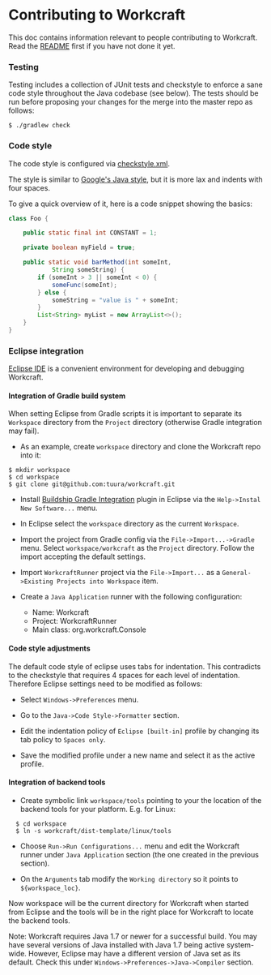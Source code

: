 # Contributing to Workcraft

This doc contains information relevant to people contributing to Workcraft.
Read the [README](README.md) first if you have not done it yet.

### Testing

Testing includes a collection of JUnit tests and checkstyle to enforce a sane 
code style throughout the Java codebase (see below). The tests should be run 
before proposing your changes for the merge into the master repo as follows:

    $ ./gradlew check

### Code style

The code style is configured via [checkstyle.xml](config/checkstyle/checkstyle.xml).

The style is similar to [Google's Java style](https://google.github.io/styleguide/javaguide.html),
but it is more lax and indents with four spaces.

To give a quick overview of it, here is a code snippet showing the
basics:

```java
class Foo {

    public static final int CONSTANT = 1;

    private boolean myField = true;

    public static void barMethod(int someInt,
            String someString) {
        if (someInt > 3 || someInt < 0) {
            someFunc(someInt);
        } else {
            someString = "value is " + someInt;
        }
        List<String> myList = new ArrayList<>();
    }
}
```

### Eclipse integration

[Eclipse IDE](https://www.eclipse.org/) is a convenient environment for
developing and debugging Workcraft. 

#### Integration of Gradle build system

When setting Eclipse from Gradle scripts it is important to separate its
`Workspace` directory from the `Project` directory (otherwise Gradle
integration may fail).

* As an example, create `workspace` directory and clone the Workcraft
  repo into it:

```
$ mkdir workspace
$ cd workspace
$ git clone git@github.com:tuura/workcraft.git
```

* Install [Buildship Gradle Integration](https://marketplace.eclipse.org/content/buildship-gradle-integration)
  plugin in Eclipse via the `Help->Instal New Software...` menu.

* In Eclipse select the `workspace` directory as the current `Workspace`.

* Import the project from Gradle config via the `File->Import...->Gradle`
  menu. Select `workspace/workcraft` as the `Project` directory. 
  Follow the import accepting the default settings.

* Import `WorkcraftRunner` project via the `File->Import...` as a
  `General->Existing Projects into Workspace` item.

* Create a `Java Application` runner with the following configuration:

  * Name: Workcraft
  * Project: WorkcraftRunner
  * Main class: org.workcraft.Console

#### Code style adjustments

The default code style of eclipse uses tabs for indentation. This 
contradicts to the checkstyle that requires 4 spaces for each level of 
indentation. Therefore Eclipse settings need to be modified as follows:

* Select `Windows->Preferences` menu. 

* Go to the `Java->Code Style->Formatter` section.

* Edit the indentation policy of `Eclipse [built-in]` profile by
  changing its tab policy to `Spaces only`.

* Save the modified profile under a new name and select it as the active
  profile.

#### Integration of backend tools

* Create symbolic link `workspace/tools` pointing to your the location
  of the backend tools for your platform. E.g. for Linux:

```
  $ cd workspace
  $ ln -s workcraft/dist-template/linux/tools
```

* Choose `Run->Run Configurations...` menu and edit the Workcraft runner
  under `Java Application` section (the one created in the previous
  section).

* On the `Arguments` tab modify the `Working directory` so it points to
  `${workspace_loc}`.

Now workspace will be the current directory for Workcraft when started
from Eclipse and the tools will be in the right place for Workcraft to
locate the backend tools.

Note: Workcraft requires Java 1.7 or newer for a successful build. You
may have several versions of Java installed with Java 1.7 being active
system-wide. However, Eclipse may have a different version of Java set
as its default. Check this under `Windows->Preferences->Java->Compiler`
section.

